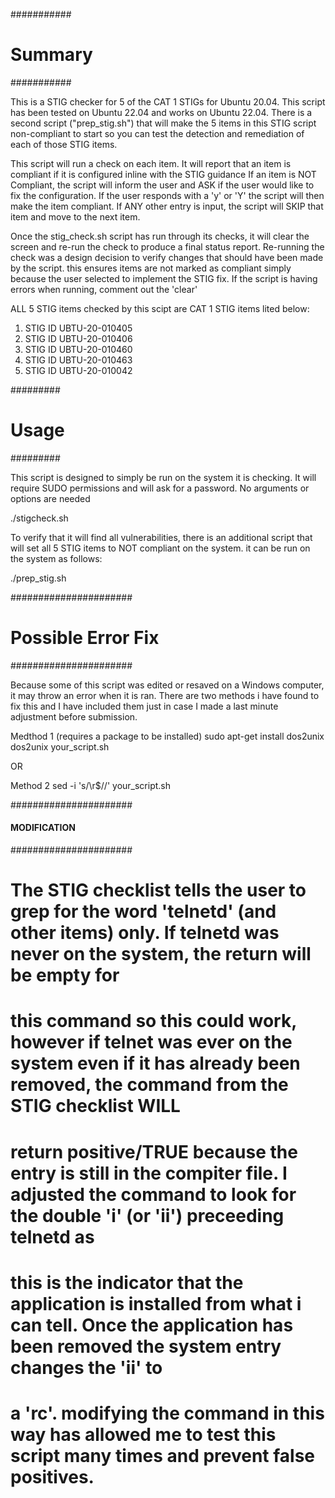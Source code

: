 
###########
# Summary #
###########

This is a STIG checker for 5 of the CAT 1 STIGs for Ubuntu 20.04. This script has been tested on Ubuntu 22.04 and works on Ubuntu 22.04. There is a second 
script ("prep_stig.sh") that will make the 5 items in this STIG script non-compliant to start so you can test the detection and remediation of each of those
STIG items. 

This script will run a check on each item. It will report that an item is compliant if it is configured inline with the STIG guidance
If an item is NOT Compliant, the script will inform the user and ASK if the user would like to fix the configuration. If the user responds with a 'y' or 'Y'
the script will then make the item compliant. If ANY other entry is input, the script will SKIP that item and move to the next item.

Once the stig_check.sh script has run through its checks, it will clear the screen and re-run the check to produce a final status report. Re-running the check was a design decision to 
verify changes that should have been made by the script. this ensures items are not marked as compliant simply because the user selected to implement the STIG fix. If the script is having
errors when running, comment out the 'clear'


ALL 5 STIG items checked by this scipt are CAT 1 STIG items lited below:

1. STIG ID UBTU-20-010405
2. STIG ID UBTU-20-010406
3. STIG ID UBTU-20-010460
4. STIG ID UBTU-20-010463
5. STIG ID UBTU-20-010042

#########
# Usage #
#########

This script is designed to simply be run on the system it is checking. It will require SUDO permissions and will ask for a password.
No arguments or options are needed

./stigcheck.sh


To verify that it will find all vulnerabilities, there is an additional script that will set all 5 STIG items to NOT compliant on the system. it can be run on the system as follows:

./prep_stig.sh

######################
# Possible Error Fix #
######################

Because some of this script was edited or resaved on a Windows computer, it may throw an error when it is ran. There are two methods i have found to fix this
and I have included them just in case I made a last minute adjustment before submission. 

Medthod 1 (requires a package to be installed)
sudo apt-get install dos2unix
dos2unix your_script.sh

OR

Method 2 
sed -i 's/\r$//' your_script.sh


######################
#### MODIFICATION ####
######################
# The STIG checklist tells the user to grep for the word 'telnetd' (and other items) only. If telnetd was never on the system, the return will be empty for 
# this command so this could work, however if telnet was ever on the system even if it has already been removed, the command from the STIG checklist WILL 
# return positive/TRUE because the entry is still in the compiter file. I adjusted the command to look for the double 'i' (or 'ii') preceeding telnetd as 
# this is the indicator that the application is installed from what i can tell. Once the application has been removed the system entry changes the 'ii' to 
# a 'rc'. modifying the command in this way has allowed me to test this script many times and prevent false positives.
